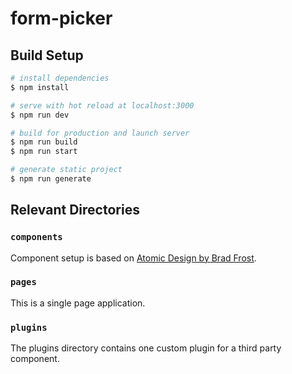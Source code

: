 # form-picker

## Build Setup

```bash
# install dependencies
$ npm install

# serve with hot reload at localhost:3000
$ npm run dev

# build for production and launch server
$ npm run build
$ npm run start

# generate static project
$ npm run generate
```

## Relevant Directories


### `components`

Component setup is based on [Atomic Design by Brad Frost](https://atomicdesign.bradfrost.com/).

### `pages`

This is a single page application.

### `plugins`

The plugins directory contains one custom plugin for a third party component.
